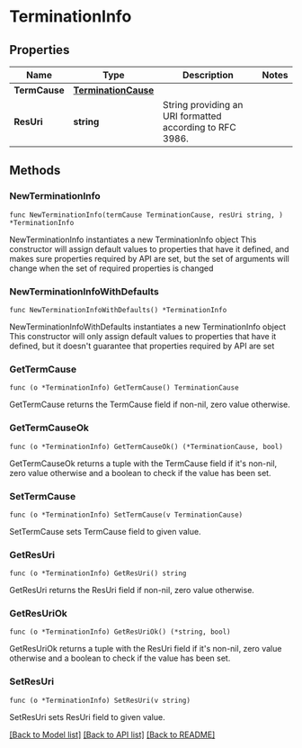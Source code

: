 # TerminationInfo

## Properties

Name | Type | Description | Notes
------------ | ------------- | ------------- | -------------
**TermCause** | [**TerminationCause**](TerminationCause.md) |  | 
**ResUri** | **string** | String providing an URI formatted according to RFC 3986. | 

## Methods

### NewTerminationInfo

`func NewTerminationInfo(termCause TerminationCause, resUri string, ) *TerminationInfo`

NewTerminationInfo instantiates a new TerminationInfo object
This constructor will assign default values to properties that have it defined,
and makes sure properties required by API are set, but the set of arguments
will change when the set of required properties is changed

### NewTerminationInfoWithDefaults

`func NewTerminationInfoWithDefaults() *TerminationInfo`

NewTerminationInfoWithDefaults instantiates a new TerminationInfo object
This constructor will only assign default values to properties that have it defined,
but it doesn't guarantee that properties required by API are set

### GetTermCause

`func (o *TerminationInfo) GetTermCause() TerminationCause`

GetTermCause returns the TermCause field if non-nil, zero value otherwise.

### GetTermCauseOk

`func (o *TerminationInfo) GetTermCauseOk() (*TerminationCause, bool)`

GetTermCauseOk returns a tuple with the TermCause field if it's non-nil, zero value otherwise
and a boolean to check if the value has been set.

### SetTermCause

`func (o *TerminationInfo) SetTermCause(v TerminationCause)`

SetTermCause sets TermCause field to given value.


### GetResUri

`func (o *TerminationInfo) GetResUri() string`

GetResUri returns the ResUri field if non-nil, zero value otherwise.

### GetResUriOk

`func (o *TerminationInfo) GetResUriOk() (*string, bool)`

GetResUriOk returns a tuple with the ResUri field if it's non-nil, zero value otherwise
and a boolean to check if the value has been set.

### SetResUri

`func (o *TerminationInfo) SetResUri(v string)`

SetResUri sets ResUri field to given value.



[[Back to Model list]](../README.md#documentation-for-models) [[Back to API list]](../README.md#documentation-for-api-endpoints) [[Back to README]](../README.md)


